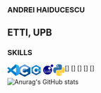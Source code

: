 ### ANDREI HAIDUCESCU

## ETTI, UPB

### SKILLS

[<img align="left" alt="Visual Studio Code" width="26px" src="https://raw.githubusercontent.com/github/explore/80688e429a7d4ef2fca1e82350fe8e3517d3494d/topics/visual-studio-code/visual-studio-code.png" />]
[<img align="left" alt="C language" width="26px" src="images\C_language.png" />]
[<img align="left" alt="C++ language" width="26px" src="images\Cpp_language.png" />]
[<img align="left" alt="Lua language" width="26px" src="images\Lua_language.png" />]
[<img align="left" alt="Lua language" width="26px" src="images\Python_language.png" />]

![Anurag's GitHub stats](https://github-readme-stats.vercel.app/api?username=snouragan&show_icons=true&theme=cobalt)

[thingiverse]: https://www.thingiverse.com/snou/designs
